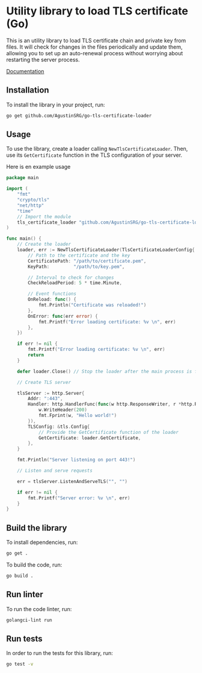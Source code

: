 # Utility library to load TLS certificate (Go)

This is an utility library to load TLS certificate chain and private key from files. It will check for changes in the files periodically and update them, allowing you to set up an auto-renewal process without worrying about restarting the server process.

[Documentation](https://pkg.go.dev/github.com/AgustinSRG/go-tls-certificate-loader)

## Installation

To install the library in your project, run:

```sh
go get github.com/AgustinSRG/go-tls-certificate-loader
```

## Usage

To use the library, create a loader calling `NewTlsCertificateLoader`. Then, use its `GetCertificate` function in the TLS configuration of your server.

Here is en example usage

```go
package main

import (
    "fmt"
    "crypto/tls"
    "net/http"
    "time"
    // Import the module
    tls_certificate_loader "github.com/AgustinSRG/go-tls-certificate-loader"
)

func main() {
	// Create the loader
	loader, err := NewTlsCertificateLoader(TlsCertificateLoaderConfig{
		// Path to the certificate and the key
		CertificatePath: "/path/to/certificate.pem",
		KeyPath:         "/path/to/key.pem",

		// Interval to check for changes
		CheckReloadPeriod: 5 * time.Minute,

		// Event functions
		OnReload: func() {
			fmt.Println("Certificate was reloaded!")
		},
		OnError: func(err error) {
			fmt.Printf("Error loading certificate: %v \n", err)
		},
	})

	if err != nil {
		fmt.Printf("Error loading certificate: %v \n", err)
		return
	}

	defer loader.Close() // Stop the loader after the main process is finished

	// Create TLS server

	tlsServer := http.Server{
		Addr: ":443",
		Handler: http.HandlerFunc(func(w http.ResponseWriter, r *http.Request) {
			w.WriteHeader(200)
			fmt.Fprint(w, "Hello world!")
		}),
		TLSConfig: &tls.Config{
			// Provide the GetCertificate function of the loader
			GetCertificate: loader.GetCertificate,
		},
	}

	fmt.Println("Server listening on port 443!")

	// Listen and serve requests

	err = tlsServer.ListenAndServeTLS("", "")

	if err != nil {
		fmt.Printf("Server error: %v \n", err)
	}
}
```

## Build the library

To install dependencies, run:

```sh
go get .
```

To build the code, run:

```sh
go build .
```

## Run linter

To run the code linter, run:

```sh
golangci-lint run
```

## Run tests

In order to run the tests for this library, run:

```sh
go test -v
```
